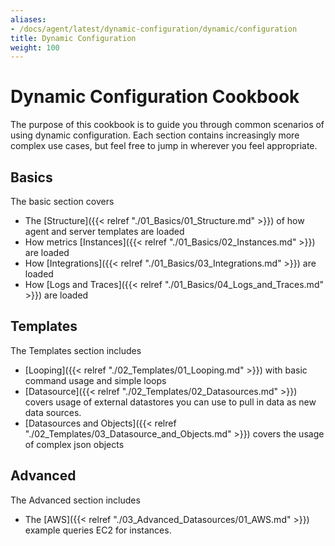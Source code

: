 ```yaml
---
aliases:
- /docs/agent/latest/dynamic-configuration/dynamic/configuration
title: Dynamic Configuration
weight: 100
---
```


# Dynamic Configuration Cookbook

The purpose of this cookbook is to guide you through common scenarios of using dynamic configuration. Each section contains increasingly more complex use cases, but feel free to jump in wherever you feel appropriate.

## Basics

The basic section covers
- The [Structure]({{< relref "./01_Basics/01_Structure.md" >}}) of how agent and server templates are loaded
- How metrics [Instances]({{< relref "./01_Basics/02_Instances.md" >}}) are loaded
- How [Integrations]({{< relref "./01_Basics/03_Integrations.md" >}}) are loaded
- How [Logs and Traces]({{< relref "./01_Basics/04_Logs_and_Traces.md" >}}) are loaded

## Templates
The Templates section includes

- [Looping]({{< relref "./02_Templates/01_Looping.md" >}}) with basic command usage and simple loops
- [Datasource]({{< relref "./02_Templates/02_Datasources.md" >}}) covers usage of external datastores you can use to pull in data as new data sources.
- [Datasources and Objects]({{< relref "./02_Templates/03_Datasource_and_Objects.md" >}}) covers the usage of complex json objects

## Advanced
The Advanced section includes
- The [AWS]({{< relref "./03_Advanced_Datasources/01_AWS.md" >}}) example queries EC2 for instances.
